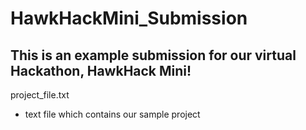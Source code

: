 # HawkHackMini_Submission
This is an example submission for our virtual Hackathon, HawkHack Mini!
------------------------------------------------------------------------------
project_file.txt
 - text file which contains our sample project

